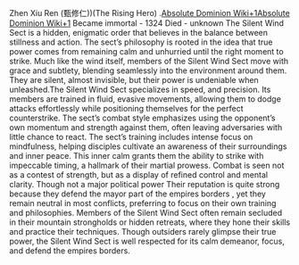 Zhen Xiu Ren (甄修仁))(The Rising Hero)
.​[Absolute Dominion Wiki+1Absolute Dominion Wiki+1](https://absolute-dominion.fandom.com/wiki/Yu_Seol-Ha?utm_source=chatgpt.com)
Became immortal - 1324
Died - unknown
The Silent Wind Sect is a hidden, enigmatic order that believes in the balance between stillness and action. The sect’s philosophy is rooted in the idea that true power comes from remaining calm and unhurried until the right moment to strike. Much like the wind itself, members of the Silent Wind Sect move with grace and subtlety, blending seamlessly into the environment around them. They are silent, almost invisible, but their power is undeniable when unleashed.The Silent Wind Sect specializes in speed, and precision. Its members are trained in fluid, evasive movements, allowing them to dodge attacks effortlessly while positioning themselves for the perfect counterstrike. The sect’s combat style emphasizes using the opponent’s own momentum and strength against them, often leaving adversaries with little chance to react. The sect’s training includes intense focus on mindfulness, helping disciples cultivate an awareness of their surroundings and inner peace. This inner calm grants them the ability to strike with impeccable timing, a hallmark of their martial prowess. Combat is seen not as a contest of strength, but as a display of refined control and mental clarity. Though not a major political power Their reputation is quite strong because they defend the mayor part of the empires borders , yet they remain neutral in most conflicts, preferring to focus on their own training and philosophies.
Members of the Silent Wind Sect often remain secluded in their mountain strongholds or hidden retreats, where they hone their skills and practice their techniques. Though outsiders rarely glimpse their true power, the Silent Wind Sect is well respected for its calm demeanor, focus, and defend the empires borders.